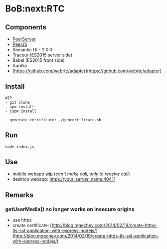 # BoB:next:RTC



## Components

- [PeerServer](https://github.com/peers/peerjs-server)
- [PeerJS](http://peerjs.com)
- Semantic UI - 2.0.0
- Traceur (ES2015 server side)
- Babel (ES2015 front side)
- Aurelia
- [https://github.com/webrtc/adapter](https://github.com/webrtc/adapter)

## Install

    WIP...
    - git clone
    - npm install
    - jspm install

    - generate certificate: ./gencertificate.sh

## Run

    node index.js

## Use

- mobile webapp [wip](wip) (*can't make call, only to receive call*)
- desktop webapp: [https://your_server_name:4041/](https://your_server_name:4041/)

## Remarks

### getUserMedia() no longer works on insecure origins

- use https
- create certificate: [http://blog.mgechev.com/2014/02/19/create-https-tls-ssl-application-with-express-nodejs/](http://blog.mgechev.com/2014/02/19/create-https-tls-ssl-application-with-express-nodejs/)